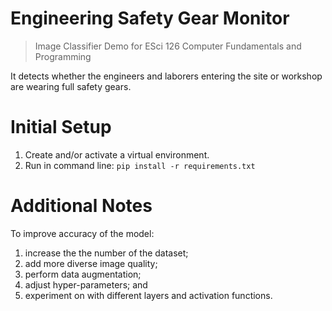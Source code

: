 # Engineering Safety Gear Monitor
> Image Classifier Demo for ESci 126 Computer Fundamentals and Programming  

It detects whether the engineers and laborers entering the site or workshop are wearing full safety gears.

# Initial Setup
1. Create and/or activate a virtual environment.
2. Run in command line: `pip install -r requirements.txt`

# Additional Notes
To improve accuracy of the model: 
1. increase the the number of the dataset;
2. add more diverse image quality;
3. perform data augmentation;
4. adjust hyper-parameters; and
5. experiment on with different layers and activation functions.